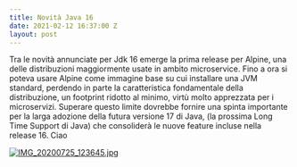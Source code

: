 ```yaml
---
title: Novità Java 16
date: 2021-02-12 16:37:00 Z
layout: post
---
```


Tra le novità annunciate per Jdk 16 emerge la prima release per Alpine, una delle distribuzioni maggiormente usate in ambito microservice. Fino a ora si poteva usare Alpine come immagine base su cui installare una JVM standard, perdendo in parte la caratteristica fondamentale della distribuzione, un footprint ridotto al minimo, virtù molto apprezzata per i microservizi. Superare questo limite dovrebbe fornire una spinta importante per la larga adozione della futura versione 17 di Java, (la prossima Long Time Support di Java) che consoliderà le nuove feature incluse nella release 16.
Ciao


[![IMG_20200725_123645.jpg](/uploads/IMG_20200725_123645.jpg)](https://www.loicmathieu.fr/wordpress/en/informatique/java-16-quoi-de-neuf/?fbclid=IwAR3r2QW984zS1oNa8hIg1ZWMjge35iJCtP9gV7rmqf6Yx9n8yBCMsima-ak)